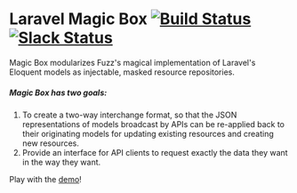 Laravel Magic Box [![Build Status](https://img.shields.io/travis/fuzz-productions/magic-box/master.svg?style=flat)](https://travis-ci.org/fuzz-productions/magic-box) [![Slack Status](https://fuzz-opensource.herokuapp.com/badge.svg)](https://fuzz-opensource.herokuapp.com/)
==================

Magic Box modularizes Fuzz's magical implementation of Laravel's Eloquent models as injectable, masked resource repositories.

##### Magic Box has two goals:
1. To create a two-way interchange format, so that the JSON representations of models broadcast by APIs can be re-applied back to their originating models for updating existing resources and creating new resources.
2. Provide an interface for API clients to request exactly the data they want in the way they want.

Play with the [demo](http://explorer.magic-box.fuzzproductions.com/)!

